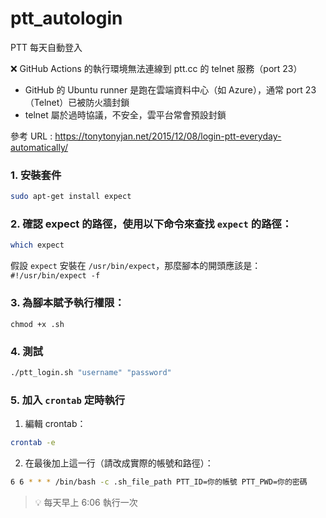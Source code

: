 # ptt_autologin
PTT 每天自動登入

:x: GitHub Actions 的執行環境無法連線到 ptt.cc 的 telnet 服務（port 23）

- GitHub 的 Ubuntu runner 是跑在雲端資料中心（如 Azure），通常 port 23（Telnet）已被防火牆封鎖
- telnet 屬於過時協議，不安全，雲平台常會預設封鎖

參考 URL : https://tonytonyjan.net/2015/12/08/login-ptt-everyday-automatically/


### 1. 安裝套件
```bash
sudo apt-get install expect
```

### 2. 確認 expect 的路徑，使用以下命令來查找 `expect` 的路徑：
```bash
which expect
```
假設 `expect` 安裝在 `/usr/bin/expect`，那麼腳本的開頭應該是：
`#!/usr/bin/expect -f`

### 3. 為腳本賦予執行權限：
`chmod +x .sh`

### 4. 測試
```bash
./ptt_login.sh "username" "password"
```

### 5. 加入 `crontab` 定時執行

1. 編輯 crontab：

```bash
crontab -e
```

2. 在最後加上這一行（請改成實際的帳號和路徑）： 

```bash
6 6 * * * /bin/bash -c .sh_file_path PTT_ID=你的帳號 PTT_PWD=你的密碼 
```

> 💡 每天早上 6:06 執行一次

